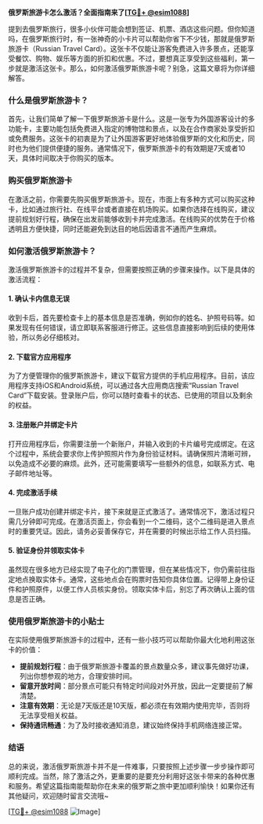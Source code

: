 **俄罗斯旅游卡怎么激活？全面指南来了[[TG💪+ @esim1088](https://t.me/s/esim1088)]**

提到去俄罗斯旅行，很多小伙伴可能会想到签证、机票、酒店这些问题。但你知道吗，在俄罗斯旅行时，有一张神奇的小卡片可以帮助你省下不少钱，那就是俄罗斯旅游卡（Russian Travel Card）。这张卡不仅能让游客免费进入许多景点，还能享受餐饮、购物、娱乐等方面的折扣和优惠。不过，要想真正享受到这些福利，第一步就是激活这张卡。那么，如何激活俄罗斯旅游卡呢？别急，这篇文章将为你详细解答。

### 什么是俄罗斯旅游卡？

首先，让我们简单了解一下俄罗斯旅游卡是什么。这是一张专为外国游客设计的多功能卡，主要功能包括免费进入指定的博物馆和景点，以及在合作商家处享受折扣或免费服务。这张卡的初衷是为了让外国游客更好地体验俄罗斯的文化和历史，同时也为他们提供便捷的服务。通常情况下，俄罗斯旅游卡的有效期是7天或者10天，具体时间取决于你购买的版本。

### 购买俄罗斯旅游卡

在激活之前，你需要先购买俄罗斯旅游卡。现在，市面上有多种方式可以购买这种卡，比如通过旅行社、在线平台或者直接在机场购买。如果你选择在线购买，建议提前规划好行程，确保在出发前能够收到卡并完成激活。在线购买的优势在于价格透明且方便快捷，同时还能避免到达目的地后因语言不通而产生麻烦。

### 如何激活俄罗斯旅游卡？

激活俄罗斯旅游卡的过程并不复杂，但需要按照正确的步骤来操作。以下是具体的激活流程：

#### 1. 确认卡内信息无误

收到卡后，首先要检查卡上的基本信息是否准确，例如你的姓名、护照号码等。如果发现有任何错误，请立即联系客服进行修正。这些信息直接影响到后续的使用体验，所以务必仔细核对。

#### 2. 下载官方应用程序

为了方便管理你的俄罗斯旅游卡，建议下载官方提供的手机应用程序。目前，该应用程序支持iOS和Android系统，可以通过各大应用商店搜索“Russian Travel Card”下载安装。登录账户后，你可以随时查看卡的状态、已使用的项目以及剩余的权益。

#### 3. 注册账户并绑定卡片

打开应用程序后，你需要注册一个新账户，并输入收到的卡片编号完成绑定。在这个过程中，系统会要求你上传护照照片作为身份验证材料。请确保照片清晰可辨，以免造成不必要的麻烦。此外，还可能需要填写一些额外的信息，如联系方式、电子邮件地址等。

#### 4. 完成激活手续

一旦账户成功创建并绑定卡片，接下来就是正式激活了。通常情况下，激活过程只需几分钟即可完成。在激活页面上，你会看到一个二维码，这个二维码是进入景点时的重要凭证。因此，请务必妥善保存它，并在需要的时候出示给工作人员扫描。

#### 5. 验证身份并领取实体卡

虽然现在很多地方已经实现了电子化的门票管理，但在某些情况下，你仍需前往指定地点换取实体卡。通常，这些地点会在购票时告知你具体位置。记得带上身份证件和护照原件，以便工作人员核实身份。领取实体卡后，别忘了再次确认上面的信息是否正确。

### 使用俄罗斯旅游卡的小贴士

在实际使用俄罗斯旅游卡的过程中，还有一些小技巧可以帮助你最大化地利用这张卡的价值：

- **提前规划行程**：由于俄罗斯旅游卡覆盖的景点数量众多，建议事先做好功课，列出你想参观的地方，合理安排时间。
- **留意开放时间**：部分景点可能只有特定时间段对外开放，因此一定要提前了解清楚。
- **注意有效期**：无论是7天版还是10天版，都必须在有效期内使用完毕，否则将无法享受相关权益。
- **保持通讯畅通**：为了及时接收通知消息，建议始终保持手机网络连接正常。

### 结语

总的来说，激活俄罗斯旅游卡并不是一件难事，只要按照上述步骤一步步操作即可顺利完成。当然，除了激活之外，更重要的是要充分利用好这张卡带来的各种优惠和服务。希望这篇指南能帮助你在未来的俄罗斯之旅中更加顺利愉快！如果你还有其他疑问，欢迎随时留言交流哦~

[[TG💪+ @esim1088](https://t.me/s/esim1088) ![Image](https://i.postimg.cc/4NQfJmqS/Snipaste-2025-05-13-00-14-12.png)]